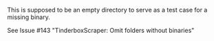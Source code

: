This is supposed to be an empty directory to serve as a test case for a missing binary.

See Issue #143 "TinderboxScraper: Omit folders without binaries"
